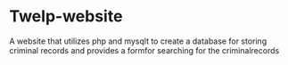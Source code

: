 # Twelp-website
A website that utilizes php and mysqlt to create a database for storing criminal records and provides a formfor searching for the criminalrecords
